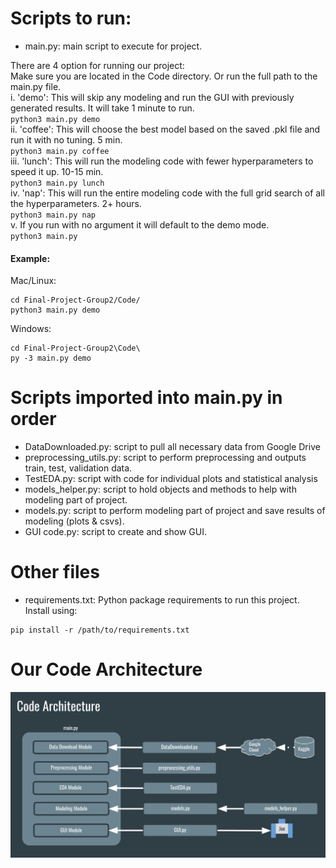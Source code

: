 # Scripts to run:

- main.py: main script to execute for project.

There are 4 option for running our project:  
Make sure you are located in the Code directory. Or run the full path to the main.py file.  
    i. 'demo': This will skip any modeling and run the GUI with previously generated results. It will take 1 minute
     to run.  
    `python3 main.py demo`  
    ii. 'coffee': This will choose the best model based on the saved .pkl file and run it with no tuning. 5 min.  
    `python3 main.py coffee`  
    iii. 'lunch': This will run the modeling code with fewer hyperparameters to speed it up. 10-15 min.  
    `python3 main.py lunch`  
    iv. 'nap': This will run the entire modeling code with the full grid search of all the hyperparameters. 2+ hours.  
    `python3 main.py nap`  
    v. If you run with no argument it will default to the demo mode.  
    `python3 main.py`
#### Example: 

Mac/Linux:
```
cd Final-Project-Group2/Code/
python3 main.py demo
```

Windows:
```
cd Final-Project-Group2\Code\
py -3 main.py demo
```

# Scripts imported into main.py in order
- DataDownloaded.py: script to pull all necessary data from Google Drive
- preprocessing_utils.py: script to perform preprocessing and outputs train, test, validation data.
- TestEDA.py: script with code for individual plots and statistical analysis
- models_helper.py: script to hold objects and methods to help with modeling part of project.
- models.py: script to perform modeling part of project and save results of modeling (plots & csvs).
- GUI code.py: script to create and show GUI.

# Other files
- requirements.txt: Python package requirements to run this project. Install using:
```
pip install -r /path/to/requirements.txt
```

# Our Code Architecture

![Code Architecture](https://github.com/Saharae/Final-Project-Group2/blob/main/assets/code_architecture.png?raw=true)


